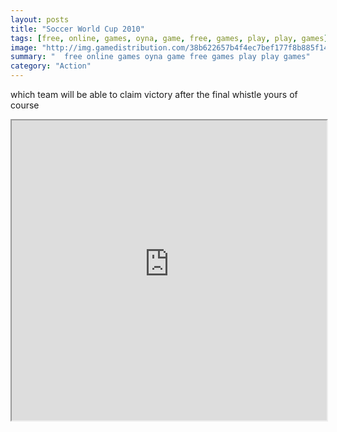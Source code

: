 ```yaml
---
layout: posts
title: "Soccer World Cup 2010"
tags: [free, online, games, oyna, game, free, games, play, play, games]
image: "http://img.gamedistribution.com/38b622657b4f4ec7bef177f8b885f14c.jpg"
summary: "  free online games oyna game free games play play games"
category: "Action"
---
```


which team will be able to claim victory after the final whistle yours of course

<iframe width="100%" height="480px;" src="http://flash.gamedistribution.com?game=38b622657b4f4ec7bef177f8b885f14c"></iframe>